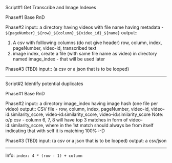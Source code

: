Script#1 Get Transcribe and Image Indexes

Phase#1 Base RnD

Phase#2
input:: a directory having videos with file name having metadata - `${pageNumber}_${row}_${column}_${video_id}_${name}`
output::

1. A csv with folllowing columns (do not give header) row, column, index, pageNumber, video-id, transcribed text
2. image index, create a file (with same file name as video) in directory named image_index - that will be used later

Phase#3 (TBD)
input:: (a csv or a json that is to be looped)

---

Script#2 Identify potential duplicates

Phase#1 Base RnD

Phase#2
input:: a directory image_index having image hash (one file per video)
output:: CSV file - row, column, index, pageNumber, video-id, video-id:similarity_score, video-id:similarity_score, video-id:similarity_score
Note: o/p csv - column 6, 7, 8 will have top 3 matches in form of video-id:similarity_score, where in the 1st match should always be from itself indicating that with self it is matching 100% :-D

Phase#3 (TBD)
input: (a csv or a json that is to be looped)
output: a csv/json

---

Info: `index: 4 * (row - 1) + column`
